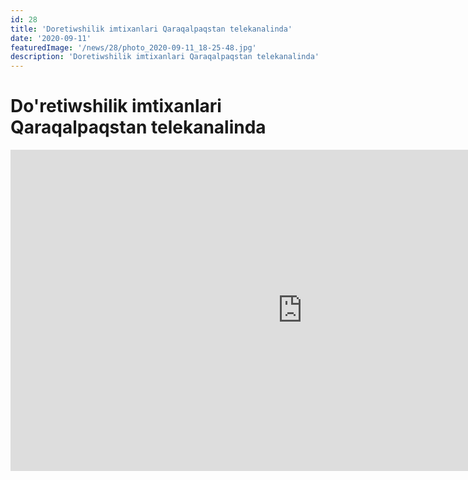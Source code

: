 ```yaml
---
id: 28
title: 'Doretiwshilik imtixanlari Qaraqalpaqstan telekanalinda'
date: '2020-09-11'
featuredImage: '/news/28/photo_2020-09-11_18-25-48.jpg'
description: 'Doretiwshilik imtixanlari Qaraqalpaqstan telekanalinda'
---
```


# Do'retiwshilik imtixanlari Qaraqalpaqstan telekanalinda

<iframe width="934" height="514" src="https://www.youtube.com/embed/G3ByHkkovK8" frameborder="0" allow="accelerometer; autoplay; clipboard-write; encrypted-media; gyroscope; picture-in-picture" allowfullscreen></iframe>
